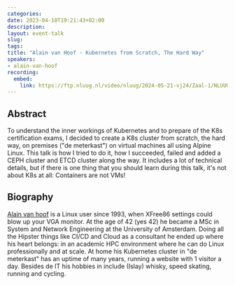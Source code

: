 ```yaml
---
categories:
date: 2023-04-10T19:21:43+02:00
description:
layout: event-talk
slug:
tags:
title: "Alain van Hoof - Kubernetes from Scratch, The Hard Way"
speakers:
- alain-van-hoof
recording:
  embed:
    link: https://ftp.nluug.nl/video/nluug/2024-05-21-vj24/Zaal-1/NLUUG-VJ24-AlainVanHoof-KubernetesFromScratch.mkv
---
```


## Abstract

To understand the inner workings of Kubernetes and to prepare of the K8s certification exams, I decided to create a K8s cluster from scratch, the hard way, on premises ("de meterkast") on virtual machines all using Alpine Linux. This talk is how I tried to do it, how I succeeded, failed and added a CEPH cluster and ETCD cluster along the way. It includes a lot of technical details, but if there is one thing that you should learn during this talk, it's not about K8s at all: Containers are not VMs!

## Biography

[Alain van hoof](https://www.linkedin.com/in/alainvanhoof/) is a Linux user since 1993, when XFree86 settings could blow up your VGA monitor. At the age of 42 (yes 42) he became a MSc in System and Network Engineering at the University of Amsterdam. Doing all the Hipster things like CI/CD and Cloud as a consultant he ended up where his heart belongs: in an academic HPC environment where he can do Linux professionally and at scale. At home his Kubernetes cluster in "de meterkast" has an uptime of many years, running a website with 1 visitor a day. Besides de IT his hobbies in include (Islay) whisky, speed skating, running and cycling.
